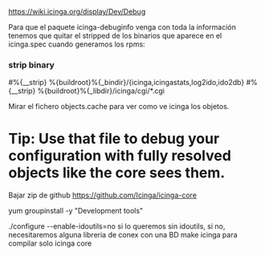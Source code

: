 https://wiki.icinga.org/display/Dev/Debug

Para que el paquete icinga-debuginfo venga con toda la información tenemos que quitar el stripped de los binarios que aparece en el icinga.spec cuando generamos los rpms:
### strip binary
#%{__strip} %{buildroot}%{_bindir}/{icinga,icingastats,log2ido,ido2db}
#%{__strip} %{buildroot}%{_libdir}/icinga/cgi/*.cgi


Mirar el fichero objects.cache para ver como ve icinga los objetos.
# Tip: Use that file to debug your configuration with fully resolved objects like the core sees them.


Bajar zip de github
https://github.com/Icinga/icinga-core

yum groupinstall -y "Development tools"


./configure --enable-idoutils=no
  si lo queremos sin idoutils, si no, necesitaremos alguna libreria de conex con una BD
make icinga
  para compilar solo icinga core
